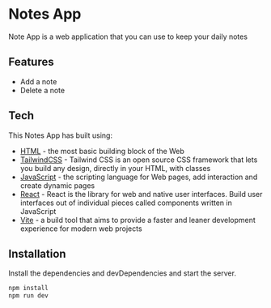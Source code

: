 # Notes App
Note App is a web application that you can use to keep your daily notes

## Features

- Add a note
- Delete a note
## Tech

This Notes App has built using:

- [HTML](https://developer.mozilla.org/en-US/docs/Web/HTML) - the most basic building block of the Web
- [TailwindCSS](https://tailwindcss.com/) -  Tailwind CSS is an open source CSS framework that lets you build any design, directly in your HTML, with classes
- [JavaScript](https://developer.mozilla.org/en-US/docs/Web/javascript) -  the scripting language for Web pages, add interaction and create dynamic pages
- [React](https://react.dev/) - React is the library for web and native user interfaces. Build user interfaces out of individual pieces called components written in JavaScript
- [Vite](https://vitejs.dev/) - a build tool that aims to provide a faster and leaner development experience for modern web projects

## Installation

Install the dependencies and devDependencies and start the server.

```sh
npm install
npm run dev
```
